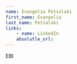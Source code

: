 ```yaml
---
name: Evangelia Petsalaki
first_name: Evangelia
last_name: Petsalaki
links:
	- name: LinkedIn
	absolutle_url:
---
```

EBI
